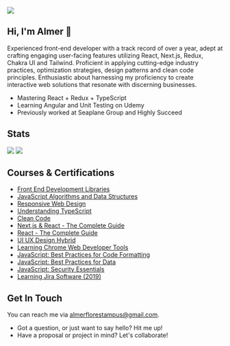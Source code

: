 ![](https://komarev.com/ghpvc/?username=guyfrommilkyway)

## Hi, I'm Almer 👋

Experienced front-end developer with a track record of over a year, adept at crafting engaging user-facing features utilizing React, Next.js, Redux, Chakra UI and Tailwind. Proficient in applying cutting-edge industry practices, optimization strategies, design patterns and clean code principles. Enthusiastic about harnessing my proficiency to create interactive web solutions that resonate with discerning businesses.

- Mastering React + Redux + TypeScript
- Learning Angular and Unit Testing on Udemy
- Previously worked at Seaplane Group and Highly Succeed

## Stats
<img src="https://streak-stats.demolab.com/?user=guyfrommilkyway&background=1F1F1F&currStreakLabel=FFFFFF&sideLabels=FFFFFF&dates=E4E4E4&currStreakNum=FFFFFF&sideNums=FFFFFF&fire=FFFFFF&ring=515151&hide_border=true"/>
<img src="https://github-readme-stats.vercel.app/api/wakatime?username=guyfrommilkyway&layout=compact&title_color=FFFFFF&text_color=B8B8B8&bg_color=1F1F1F&langs_count=10&hide_border=true&custom_title=Wakatime"/>

## Courses & Certifications
- [Front End Development Libraries](https://www.freecodecamp.org/certification/almerflorestampus/front-end-development-libraries)
- [JavaScript Algorithms and Data Structures](https://www.freecodecamp.org/certification/almerflorestampus/javascript-algorithms-and-data-structures)
- [Responsive Web Design](https://www.freecodecamp.org/certification/almerflorestampus/responsive-web-design)
- [Understanding TypeScript](https://www.udemy.com/certificate/UC-6ce313e3-1cc6-4b42-be94-775021c97137/)
- [Clean Code](https://www.udemy.com/certificate/UC-cde42411-355e-4634-8762-90e171fb3d39)
- [Next.js & React - The Complete Guide](https://www.udemy.com/certificate/UC-d9845202-08ed-45dd-909c-1b6ed869faca)
- [React - The Complete Guide](https://www.udemy.com/certificate/UC-d9845202-08ed-45dd-909c-1b6ed869faca)
- [UI UX Design Hybrid](https://www.udemy.com/certificate/UC-ae4f298f-085c-413e-995c-4da1644ceafb/)
- [Learning Chrome Web Developer Tools](https://www.linkedin.com/learning/certificates/c462ae868daf3a051c33d6590b2b2f764dfc606919ac5982c78a94fe56adbdc9?lipi=urn%3Ali%3Apage%3Ad_flagship3_profile_view_base_certifications_details%3ByGmn022zSr699PfTNANFrA%3D%3D)
- [JavaScript: Best Practices for Code Formatting](https://www.linkedin.com/learning/certificates/b0d495bc0de3e796bca65b6a5b3e0ba30c7096863b17c84ed6246a617b0683b4?lipi=urn%3Ali%3Apage%3Ad_flagship3_profile_view_base_certifications_details%3ByGmn022zSr699PfTNANFrA%3D%3D)
- [JavaScript: Best Practices for Data](https://www.linkedin.com/learning/certificates/b0d495bc0de3e796bca65b6a5b3e0ba30c7096863b17c84ed6246a617b0683b4?lipi=urn%3Ali%3Apage%3Ad_flagship3_profile_view_base_certifications_details%3ByGmn022zSr699PfTNANFrA%3D%3D)
- [JavaScript: Security Essentials](https://www.linkedin.com/learning/certificates/f1ff006de6a2becd87cae4874e900d983c09f9d881b0d8427e04261f7dadfcc4?lipi=urn%3Ali%3Apage%3Ad_flagship3_profile_view_base_certifications_details%3ByGmn022zSr699PfTNANFrA%3D%3D)
- [Learning Jira Software (2019)](https://www.linkedin.com/learning/certificates/f1ff006de6a2becd87cae4874e900d983c09f9d881b0d8427e04261f7dadfcc4?lipi=urn%3Ali%3Apage%3Ad_flagship3_profile_view_base_certifications_details%3ByGmn022zSr699PfTNANFrA%3D%3D)

## Get In Touch

You can reach me via [almerflorestampus@gmail.com](mailto:almerflorestampus@gmail).

- Got a question, or just want to say hello? Hit me up!
- Have a proposal or project in mind? Let's collaborate!


